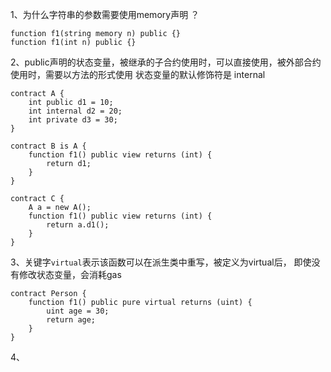 1、为什么字符串的参数需要使用memory声明 ？
```
function f1(string memory n) public {}
function f1(int n) public {}

```

2、public声明的状态变量，被继承的子合约使用时，可以直接使用，被外部合约使用时，需要以方法的形式使用
    状态变量的默认修饰符是 internal
```
contract A {
    int public d1 = 10;
    int internal d2 = 20;
    int private d3 = 30;
}

contract B is A {
    function f1() public view returns (int) {
        return d1;
    }
}

contract C {
    A a = new A();
    function f1() public view returns (int) { 
        return a.d1();
    }
}

```

3、关键字`virtual`表示该函数可以在派生类中重写，被定义为virtual后，
即使没有修改状态变量，会消耗gas
```
contract Person {
    function f1() public pure virtual returns (uint) {
        uint age = 30;
        return age;
    }
}
```

4、
